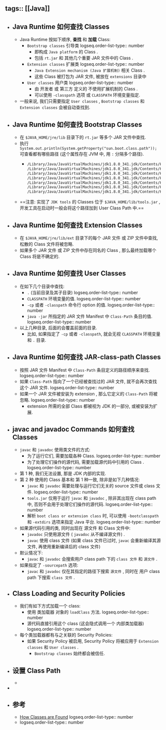 tags:: [[Java]]
---

- ## Java Runtime 如何查找 Classes
	- Java Runtime  按如下顺序, **查找** 和 **加载** Class:
		- `Bootstrap classes` 引导类
		  logseq.order-list-type:: number
			- 即构成 `Java platform` 的 Class .
			- 包括 `rt.jar` 和 其他几个重要 JAR 文件中的 Class .
		- `Extension classes` 扩展类
		  logseq.order-list-type:: number
			- `Java Extension mechanism (Java 扩展机制)` 相关 Class .
			- 这些 Class 被打包为 JAR 文件, 被放在 `extensions` 目录中
		- `User classes` 用户类
		  logseq.order-list-type:: number
			- 由 开发者 或 第三方 定义的 不使用扩展机制的 Class .
			- 可以使用 `-classpath` 选项 或 `CLASSPATH` 环境变量指定.
	- 一般来说, 我们只需要指定 `User classes` , `Bootstrap classes` 和 `Extension classes` 会被自动查找到.
- ## Java Runtime 如何查找 Bootstrap Classes
	- 在 `$JAVA_HOME/jre/lib` 目录下的 `rt.jar` 等多个 JAR 文件中查找.
	- 执行 `System.out.println(System.getProperty("sun.boot.class.path"));` 可查看都有哪些路径 (这个属性存在 JVM 中, 用 `:` 分隔多个路径).
		- ``` zsh
		  /Library/Java/JavaVirtualMachines/jdk1.8.0_341.jdk/Contents/Home/jre/lib/resources.jar
		  /Library/Java/JavaVirtualMachines/jdk1.8.0_341.jdk/Contents/Home/jre/lib/rt.jar
		  /Library/Java/JavaVirtualMachines/jdk1.8.0_341.jdk/Contents/Home/jre/lib/jsse.jar
		  /Library/Java/JavaVirtualMachines/jdk1.8.0_341.jdk/Contents/Home/jre/lib/jce.jar
		  /Library/Java/JavaVirtualMachines/jdk1.8.0_341.jdk/Contents/Home/jre/lib/charsets.jar
		  /Library/Java/JavaVirtualMachines/jdk1.8.0_341.jdk/Contents/Home/jre/lib/jfr.jar
		  /Library/Java/JavaVirtualMachines/jdk1.8.0_341.jdk/Contents/Home/jre/classes
		  ```
	- ==注意: 实现了 `JDK tools` 的 Classes 位于 `$JAVA_HOME/lib/tools.jar` , 开发工具在启动时一般会将这个路径加到  User Class  Path 中.==
- ## Java Runtime 如何查找 Extension Classes
	- 在 `$JAVA_HOME/jre/lib/ext` 目录下的每个 JAR 文件 或 ZIP 文件中查找, 松散的 Class 文件将被忽略.
	- 如果多个 JAR 文件 或 ZIP 文件中存在同名的 Class , 那么最终加载哪个 Class 将是不确定的.
- ## Java Runtime 如何查找 User Classes
	- 在如下几个目录中查找:
		- `.` (当前目录及其子目录)
		  logseq.order-list-type:: number
		- `CLASSPATH` 环境变量的值.
		  logseq.order-list-type:: number
		- `-cp` 或者 `-classpath` 命令行 option 的值.
		  logseq.order-list-type:: number
		- `java -jar` 所指定的 JAR 文件 Manifest 中 `Class-Path` 条目的值.
		  logseq.order-list-type:: number
	- 以上几种目录, 后面的会覆盖前面的目录.
		- 比如, 如果指定了 `-cp` 或者 `-classpath`, 就会无视 `CLASSPATH` 环境变量 和 `.` 目录.
- ## Java Runtime 如何查找 JAR-class-path Classes
	- 按照 JAR 文件 Manifest 中 `Class-Path` 条目定义的路径顺序来查找.
	  logseq.order-list-type:: number
	- 如果  `Class-Path` 指向了一个已经被查找过的 JAR 文件, 就不会再次查找这个 JAR 文件.
	  logseq.order-list-type:: number
	- 如果一个  JAR 文件被安装为 extension , 那么它定义的 `Class-Path` 将被忽略.
	  logseq.order-list-type:: number
		- extension 所需的全部 Class 都被视为 JDK 的一部分, 或被安装为扩展.
- ## javac and javadoc Commands 如何查找 Classes
	- `javac` 和  `javadoc` 使用类文件的方式:
		- 为了运行它们, 需要加载各种 Class.
		  logseq.order-list-type:: number
		- 为了处理它们操作的源代码, 需要加载源代码中引用的 Class .
		  logseq.order-list-type:: number
	- 第 1 种, 我们无法设置, 那是 JDK 内部的实现.
	- 第 2 种 使用的 Class 基本和 第 1 种一致, 除非是如下几种情况:
		- `javac` 和  `javadoc` 需要处理与运行它们无关的 source 文件或 class 文件.
		  logseq.order-list-type:: number
		- `tools.jar` 仅用于运行 `javac` 和  `javadoc` , 除非其出现在 class path 中, 否则不会用于处理它们操作的源代码.
		  logseq.order-list-type:: number
		- 解析 `boot class or extension class` 时, 可以使用 `-bootclasspath` 和 `-extdirs` 选项来指定 Java 平台.
		  logseq.order-list-type:: number
	- 如果源代码引用的类, 同时出现在 源文件 和 Class 文件中:
		- `javadoc` 只使用源文件 ( `javadoc` 从不编译源文件) .
		- `javac` 使用 class 文件 (如果 class 文件已过时, `javac` 会重新编译其源文件, 再使用重新编译后的 class 文件)
	- 默认情况下:
		- `javac` 和  `javadoc` 会搜索用户 class path 下的 `class 文件` 和 `源文件` .
	- 如果指定了 `-sourcepath` 选项:
		- `javac` 和  `javadoc` 仅在其指定的路径下搜索 `源文件` , 同时在 用户 class path  下搜索 `class 文件` .
- ## Class Loading and Security Policies
	- 我们有如下方式加载一个 class:
		- 使用 类加载器 对象的 `loadClass` 方法.
		  logseq.order-list-type:: number
		- 源代码直接引用这个 class (这会隐式调用一个 内部类加载器)
		  logseq.order-list-type:: number
	- 每个类加载器都有与之关联的 Security Policies:
		- 如果 Security Policy 被启用, Security Policy 将被应用于 `Extension classes` 和 `User classes` .
			- `Bootstrap classes` 始终都会被信任.
- ## 设置 Class Path
	-
-
- ## 参考
	- [How Classes are Found](https://docs.oracle.com/javase/8/docs/technotes/tools/unix/findingclasses.html)
	  logseq.order-list-type:: number
	- logseq.order-list-type:: number